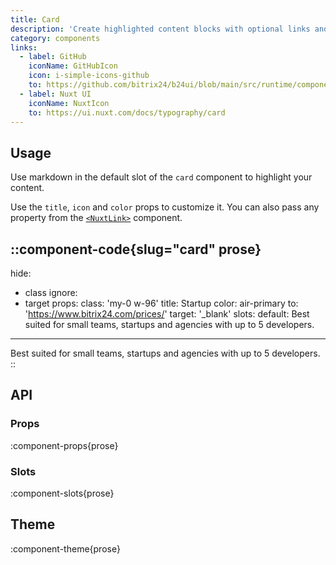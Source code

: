 ```yaml
---
title: Card
description: 'Create highlighted content blocks with optional links and navigation.'
category: components
links:
  - label: GitHub
    iconName: GitHubIcon
    icon: i-simple-icons-github
    to: https://github.com/bitrix24/b24ui/blob/main/src/runtime/components/prose/Card.vue
  - label: Nuxt UI
    iconName: NuxtIcon
    to: https://ui.nuxt.com/docs/typography/card
---
```


## Usage

Use markdown in the default slot of the `card` component to highlight your content.

Use the `title`, `icon` and `color` props to customize it. You can also pass any property from the [`<NuxtLink>`](https://nuxt.com/docs/api/components/nuxt-link) component.

::component-code{slug="card" prose}
---
hide:
  - class
ignore:
  - target
props:
  class: 'my-0 w-96'
  title: Startup
  color: air-primary
  to: 'https://www.bitrix24.com/prices/'
  target: '_blank'
slots:
  default: Best suited for small teams, startups and agencies with up to 5 developers.
---

Best suited for small teams, startups and agencies with up to 5 developers.
::

## API

### Props

:component-props{prose}

### Slots

:component-slots{prose}

## Theme

:component-theme{prose}

